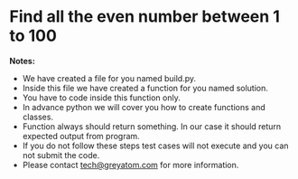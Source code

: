 # Find all the even number between 1 to 100

**Notes:**
* We have created a file for you named build.py.
* Inside this file we have created a function for you named solution.
* You have to code inside this function only.
* In advance python we will cover you how to create functions and classes.
* Function always should return something. In our case it should return expected output from program.
* If you do not follow these steps test cases will not execute and you can not submit the code.
* Please contact tech@greyatom.com for more information.
